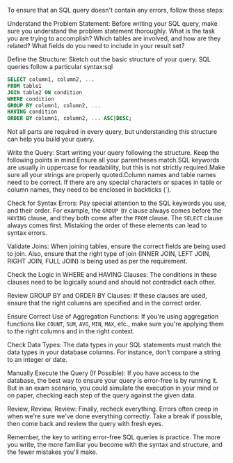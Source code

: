 To ensure that an SQL query doesn't contain any errors, follow these steps:

Understand the Problem Statement: Before writing your SQL query, make sure you understand the problem statement thoroughly. What is the task you are trying to accomplish? Which tables are involved, and how are they related? What fields do you need to include in your result set?

Define the Structure: Sketch out the basic structure of your query. SQL queries follow a particular syntax:sql
```sql
SELECT column1, column2, ...
FROM table1
JOIN table2 ON condition
WHERE condition
GROUP BY column1, column2, ...
HAVING condition
ORDER BY column1, column2, ... ASC|DESC;
```

Not all parts are required in every query, but understanding this structure can help you build your query.

Write the Query: Start writing your query following the structure. Keep the following points in mind:Ensure all your parentheses match.SQL keywords are usually in uppercase for readability, but this is not strictly required.Make sure all your strings are properly quoted.Column names and table names need to be correct. If there are any special characters or spaces in table or column names, they need to be enclosed in backticks (`).

Check for Syntax Errors: Pay special attention to the SQL keywords you use, and their order. For example, the ```GROUP BY``` clause always comes before the ```HAVING``` clause, and they both come after the ```FROM``` clause. The ```SELECT``` clause always comes first. Mistaking the order of these elements can lead to syntax errors.

Validate Joins: When joining tables, ensure the correct fields are being used to join. Also, ensure that the right type of join (INNER JOIN, LEFT JOIN, RIGHT JOIN, FULL JOIN) is being used as per the requirement.

Check the Logic in WHERE and HAVING Clauses: The conditions in these clauses need to be logically sound and should not contradict each other.

Review GROUP BY and ORDER BY Clauses: If these clauses are used, ensure that the right columns are specified and in the correct order.

Ensure Correct Use of Aggregation Functions: If you're using aggregation functions like ```COUNT```, ```SUM```, ```AVG```, ```MIN```, ```MAX```, etc., make sure you're applying them to the right columns and in the right context.

Check Data Types: The data types in your SQL statements must match the data types in your database columns. For instance, don’t compare a string to an integer or date.

Manually Execute the Query (If Possible): If you have access to the database, the best way to ensure your query is error-free is by running it. But in an exam scenario, you could simulate the execution in your mind or on paper, checking each step of the query against the given data.

Review, Review, Review: Finally, recheck everything. Errors often creep in when we're sure we've done everything correctly. Take a break if possible, then come back and review the query with fresh eyes.

Remember, the key to writing error-free SQL queries is practice. The more you write, the more familiar you become with the syntax and structure, and the fewer mistakes you'll make.

